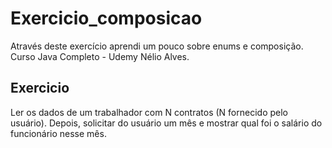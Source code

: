 # Exercicio_composicao
Através deste exercício aprendi um pouco sobre enums e composição. Curso Java Completo - Udemy Nélio Alves. 
## Exercicio
Ler os dados de um trabalhador com N contratos (N fornecido pelo usuário). Depois, solicitar
do usuário um mês e mostrar qual foi o salário do funcionário nesse mês.
